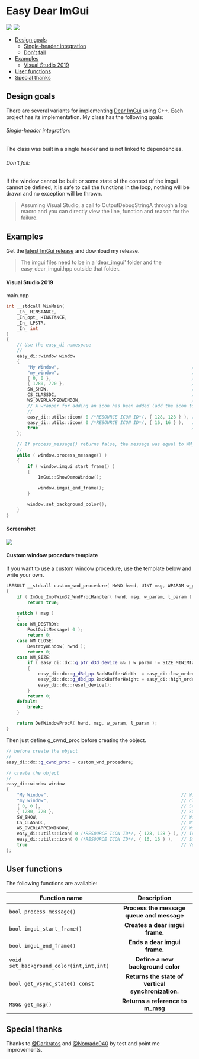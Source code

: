 # Easy Dear ImGui
[![](https://img.shields.io/github/license/theluc4s/easy-dear-imgui.svg)](https://raw.githubusercontent.com/theluc4s/easy-dear-imgui/master/LICENSE) [![](https://img.shields.io/badge/release-last-green.svg)](https://github.com/theluc4s/easy-dear-imgui/releases)

* [Design goals](https://github.com/theluc4s/easy-dear-imgui#design-goals)
  * [Single-header integration](https://github.com/theluc4s/easy-dear-imgui#single-header-integration)
  * [Don't fail](https://github.com/theluc4s/easy-dear-imgui#dont-fail)
* [Examples](https://github.com/theluc4s/easy-dear-imgui#examples)
  * [Visual Studio 2019](https://github.com/theluc4s/easy-dear-imgui#visual-studio-2019)
* [User functions](https://github.com/theluc4s/easy-dear-imgui#user-functions)
* [Special thanks](https://github.com/theluc4s/easy-dear-imgui#special-thanks)

## Design goals
There are several variants for implementing [Dear ImGui](https://github.com/ocornut/imgui/) using C++. Each project has its implementation. My class has the following goals:

###### Single-header integration:
The class was built in a single header and is not linked to dependencies.

###### Don't fail:
If the window cannot be built or some state of the context of the imgui cannot be defined, it is safe to call the functions in the loop, nothing will be drawn and no exception will be thrown.
> Assuming Visual Studio, a call to OutputDebugStringA through a log macro and you can directly view the line, function and reason for the failure.

## Examples
Get the [latest ImGui release](https://github.com/ocornut/imgui/releases/) and download my release.
> The imgui files need to be in a 'dear_imgui' folder and the easy_dear_imgui.hpp outside that folder.

#### Visual Studio 2019
main.cpp
```cpp
int __stdcall WinMain(
	_In_ HINSTANCE,
	_In_opt_ HINSTANCE,
	_In_ LPSTR,
	_In_ int
)
{
	// Use the easy_di namespace
	//
	easy_di::window window
	{
		"My Window",                                                  // Window name
		"my_window",                                                  // Class window name
		{ 0, 0 },                                                     // Start position window
		{ 1280, 720 },                                                // Start size window
		SW_SHOW,                                                      // Window show state       ( default parameter = SW_SHOW )
		CS_CLASSDC,                                                   // Window class style      ( default parameter = CS_CLASSDC )
		WS_OVERLAPPEDWINDOW,                                          // Window style            ( default parameter = WS_OVERLAPPEDWINDOW )
		// A wrapper for adding an icon has been added (add the icon to your project's resource and use your ID)
		//
		easy_di::utils::icon( 0 /*RESOURCE ICON ID*/, { 128, 128 } ), // Icon                    ( default parameter = nullptr )
		easy_di::utils::icon( 0 /*RESOURCE ICON ID*/, { 16, 16 } ),   // Small icon              ( default parameter = nullptr )
		true                                                          // Vertical sincronization ( default parameter = true )
	};

	// If process_message() returns false, the message was equal to WM_QUIT or CreateWindowExA failed and returned a nullptr handle.
	//
	while ( window.process_message() )
	{
		if ( window.imgui_start_frame() )
		{
			ImGui::ShowDemoWindow();

			window.imgui_end_frame();
		}

		window.set_background_color();
	}
}
```
#### Screenshot
![](https://raw.githubusercontent.com/theluc4s/easy-dear-imgui/master/easy-dear-imgui.gif)

#### Custom window procedure template
If you want to use a custom window procedure, use the template below and write your own.

```cpp
LRESULT __stdcall custom_wnd_procedure( HWND hwnd, UINT msg, WPARAM w_param, LPARAM l_param )
{
	if ( ImGui_ImplWin32_WndProcHandler( hwnd, msg, w_param, l_param ) )
		return true;

	switch ( msg )
	{
	case WM_DESTROY:
		PostQuitMessage( 0 );
		return 0;
	case WM_CLOSE:
		DestroyWindow( hwnd );
		return 0;
	case WM_SIZE:
		if ( easy_di::dx::g_ptr_d3d_device && ( w_param != SIZE_MINIMIZED ) )
		{
			easy_di::dx::g_d3d_pp.BackBufferWidth  = easy_di::low_order < unsigned short, LPARAM >( l_param );
			easy_di::dx::g_d3d_pp.BackBufferHeight = easy_di::high_order< unsigned short, LPARAM >( l_param );
			easy_di::dx::reset_device();
		}
		return 0;
	default:
		break;
	}

	return DefWindowProcA( hwnd, msg, w_param, l_param );
}
```

Then just define g_cwnd_proc before creating the object.
```cpp
// before create the object
//
easy_di::dx::g_cwnd_proc = custom_wnd_procedure;

// create the object
//
easy_di::window window
{
	"My Window",                                                  // Window name
	"my_window",                                                  // Class window name
	{ 0, 0 },                                                     // Start position window
	{ 1280, 720 },                                                // Start size window
	SW_SHOW,                                                      // Window show state       ( default parameter = SW_SHOW )
	CS_CLASSDC,                                                   // Window class style      ( default parameter = CS_CLASSDC )
	WS_OVERLAPPEDWINDOW,                                          // Window style            ( default parameter = WS_OVERLAPPEDWINDOW )
	easy_di::utils::icon( 0 /*RESOURCE ICON ID*/, { 128, 128 } ), // Icon                    ( default parameter = nullptr )
	easy_di::utils::icon( 0 /*RESOURCE ICON ID*/, { 16, 16 } ),   // Small icon              ( default parameter = nullptr )
	true                                                          // Vertical sincronization ( default parameter = true )
};
```
## User functions
The following functions are available:

| Function name | Description |
| --- | :---: |
| `bool process_message()` | **Process the message queue and message** |
| `bool imgui_start_frame()` | **Creates a dear imgui frame.** |
| `bool imgui_end_frame()` | **Ends a dear imgui frame.** |
| `void set_background_color(int,int,int)` | **Define a new background color** |
| `bool get_vsync_state() const` | **Returns the state of vertical synchronization.** |
| `MSG& get_msg()` | **Returns a reference to m_msg** |

## Special thanks
Thanks to [@Darkratos](https://github.com/Darkratos) and [@Nomade040](https://github.com/Nomade040) by test and point me improvements.
